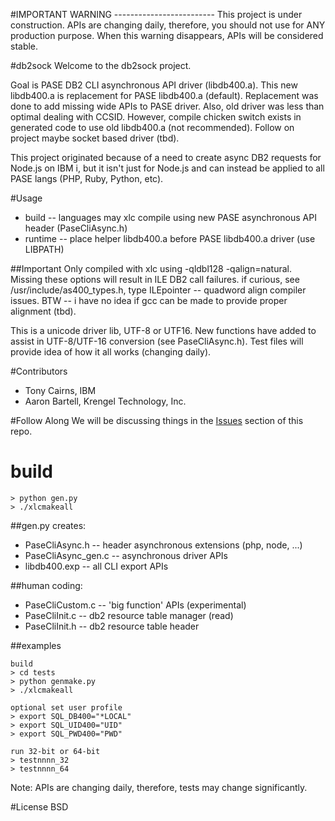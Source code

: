 #IMPORTANT WARNING -------------------------
This project is under construction. APIs are changing daily, therefore, you should not use for ANY production purpose. 
When this warning disappears, APIs will be considered stable.


#db2sock
Welcome to the db2sock project.  

Goal is PASE DB2 CLI asynchronous API driver (libdb400.a).
This new libdb400.a is replacement for PASE libdb400.a (default).
Replacement was done to add missing wide APIs to PASE driver.
Also, old driver was less than optimal dealing with CCSID.
However, compile chicken switch exists in generated code to use old libdb400.a (not recommended).
Follow on project maybe socket based driver (tbd).

This project originated because of a need to create async DB2 requests for Node.js on IBM i, but it isn't just for Node.js and can instead be applied to all PASE langs (PHP, Ruby, Python, etc).

#Usage
- build   -- languages may xlc compile using new PASE asynchronous API header (PaseCliAsync.h) 
- runtime -- place helper libdb400.a before PASE libdb400.a driver (use LIBPATH) 

##Important
Only compiled with xlc using -qldbl128 -qalign=natural. 
Missing these options will result in ILE DB2 call failures.
if curious, see /usr/include/as400_types.h, type ILEpointer -- quadword align compiler issues.
BTW -- i have no idea if gcc can be made to provide proper alignment (tbd).


This is a unicode driver lib, UTF-8 or UTF16. 
New functions have added to assist in UTF-8/UTF-16 conversion (see PaseCliAsync.h).
Test files will provide idea of how it all works (changing daily).

#Contributors
- Tony Cairns, IBM
- Aaron Bartell, Krengel Technology, Inc.

#Follow Along
We will be discussing things in the [Issues](http://bit.ly/db2sock-issues) section of this repo.  

# build
```
> python gen.py
> ./xlcmakeall
```

##gen.py creates: 
- PaseCliAsync.h      -- header asynchronous extensions (php, node, ...)
- PaseCliAsync_gen.c  -- asynchronous driver APIs
- libdb400.exp        -- all CLI export APIs

##human coding:
- PaseCliCustom.c      -- 'big function' APIs (experimental)
- PaseCliInit.c        -- db2 resource table manager (read)
- PaseCliInit.h        -- db2 resource table header

##examples
```
build
> cd tests
> python genmake.py
> ./xlcmakeall

optional set user profile
> export SQL_DB400="*LOCAL"
> export SQL_UID400="UID"
> export SQL_PWD400="PWD"

run 32-bit or 64-bit
> testnnnn_32
> testnnnn_64
```
Note: APIs are changing daily, therefore, tests may change significantly.


#License
BSD

